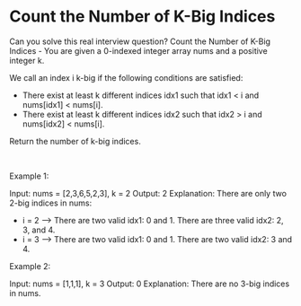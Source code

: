 # Count the Number of K-Big Indices

Can you solve this real interview question? Count the Number of K-Big Indices - You are given a 0-indexed integer array nums and a positive integer k.

We call an index i k-big if the following conditions are satisfied:

 * There exist at least k different indices idx1 such that idx1 < i and nums[idx1] < nums[i].
 * There exist at least k different indices idx2 such that idx2 > i and nums[idx2] < nums[i].

Return the number of k-big indices.

 

Example 1:


Input: nums = [2,3,6,5,2,3], k = 2
Output: 2
Explanation: There are only two 2-big indices in nums:
- i = 2 --> There are two valid idx1: 0 and 1. There are three valid idx2: 2, 3, and 4.
- i = 3 --> There are two valid idx1: 0 and 1. There are two valid idx2: 3 and 4.


Example 2:


Input: nums = [1,1,1], k = 3
Output: 0
Explanation: There are no 3-big indices in nums.